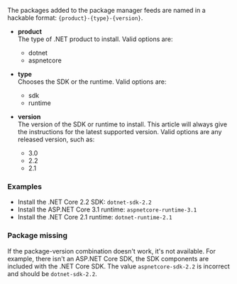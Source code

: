 
The packages added to the package manager feeds are named in a hackable format: `{product}-{type}-{version}`.

- **product**\
The type of .NET product to install. Valid options are:

  - dotnet
  - aspnetcore

- **type**\
Chooses the SDK or the runtime. Valid options are:

  - sdk
  - runtime

- **version**\
The version of the SDK or runtime to install. This article will always give the instructions for the latest supported version. Valid options are any released version, such as:

  - 3.0
  - 2.2
  - 2.1

### Examples

- Install the .NET Core 2.2 SDK: `dotnet-sdk-2.2`
- Install the ASP.NET Core 3.1 runtime: `aspnetcore-runtime-3.1`
- Install the .NET Core 2.1 runtime: `dotnet-runtime-2.1`

### Package missing

If the package-version combination doesn't work, it's not available. For example, there isn't an ASP.NET Core SDK, the SDK components are included with the .NET Core SDK. The value `aspnetcore-sdk-2.2` is incorrect and should be `dotnet-sdk-2.2`.
